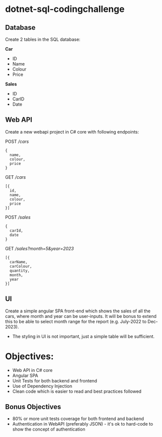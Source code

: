 # dotnet-sql-codingchallenge

## Database
Create 2 tables in the SQL database:

**Car**
- ID
- Name
- Colour
- Price


**Sales**
- ID
- CarID
- Date

## Web API
Create a new webapi project in C# core with following endpoints:

POST _/cars_
```
{
  name,
  colour,
  price
}
```

GET _/cars_
```
[{
  id,
  name,
  colour,
  price
}]
```

POST _/sales_
```
{
  carId,
  date
}
```

GET _/sales?month=5&year=2023_
```
[{  
  carName,
  carColour,
  quantity,
  month,
  year
}]
```

## UI
Create a simple angular SPA front-end which shows the sales of all the cars, where month and year can be user-inputs. It will be bonus to extend this to be able to select month range for the report (e.g. July-2022 to Dec-2023).
- The styling in UI is not important, just a simple table will be sufficient.

# Objectives:
- Web API in C# core
- Angular SPA
- Unit Tests for both backend and frontend
- Use of Dependency Injection
- Clean code which is easier to read and best practices followed

## Bonus Objectives
- 80% or more unit tests coverage for both frontend and backend
- Authentication in WebAPI (preferably JSON) - it's ok to hard-code to show the concept of authentication
